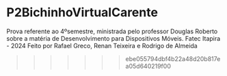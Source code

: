 # P2BichinhoVirtualCarente
Prova referente ao 4ºsemestre, ministrada pelo professor Douglas Roberto sobre a matéria de Desenvolvimento para Dispositivos Móveis. Fatec Itapira - 2024
Feito por Rafael Greco, Renan Teixeira e Rodrigo de Almeida
>>>>>>> ebe055794dbf4b22a48d20b817ea05d640219f00
